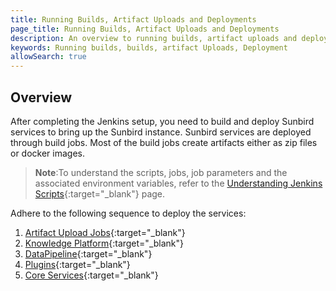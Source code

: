 ```yaml
---
title: Running Builds, Artifact Uploads and Deployments
page_title: Running Builds, Artifact Uploads and Deployments
description: An overview to running builds, artifact uploads and deployments
keywords: Running builds, builds, artifact Uploads, Deployment
allowSearch: true
--- 
```


## Overview

After completing the Jenkins setup, you need to build and deploy Sunbird services to bring up the Sunbird instance. Sunbird services are deployed through build jobs. Most of the build jobs create artifacts either as zip files or docker images.

> **Note**:To understand the scripts, jobs, job parameters and the associated environment variables, refer to the [Understanding Jenkins Scripts](developer-docs/server-installation/understanding-jenkins-scripts-jobs-parameters-and-variables){:target="_blank"} page. 

Adhere to the following sequence to deploy the services: 

1. [Artifact Upload Jobs](developer-docs/server-installation/artifactupload-job/){:target="_blank"}
2. [Knowledge Platform](developer-docs/server-installation/knowledge-platform){:target="_blank"}
3. [DataPipeline](developer-docs/server-installation/data-pipeline){:target="_blank"}
4. [Plugins](developer-docs/server-installation/plugins){:target="_blank"}
5. [Core Services](developer-docs/server-installation/artifactupload-job/core-services){:target="_blank"}
